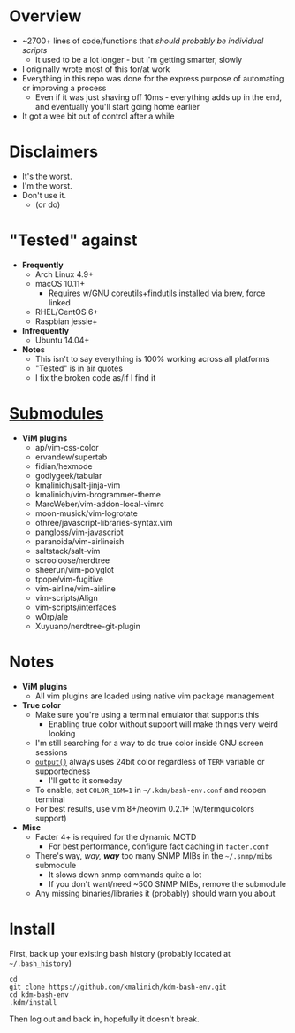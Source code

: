 # Overview
* ~2700+ lines of code/functions that _should probably be individual scripts_
  * It used to be a lot longer - but I'm getting smarter, slowly
* I originally wrote most of this for/at work
* Everything in this repo was done for the express purpose of automating or improving a process
  * Even if it was just shaving off 10ms - everything adds up in the end, and eventually you'll start going home earlier
* It got a wee bit out of control after a while

# Disclaimers
* It's the worst.
* I'm the worst.
* Don't use it.
  * (or do)

# "Tested" against
* **Frequently**
  * Arch Linux 4.9+
  * macOS 10.11+
    * Requires w/GNU coreutils+findutils installed via brew, force linked
  * RHEL/CentOS 6+
  * Raspbian jessie+
* **Infrequently**
  * Ubuntu 14.04+
* **Notes**
  * This isn't to say everything is 100% working across all platforms
  * "Tested" is in air quotes
  * I fix the broken code as/if I find it

# [Submodules](.gitmodules)
* **ViM plugins**
  * ap/vim-css-color
  * ervandew/supertab
  * fidian/hexmode
  * godlygeek/tabular
  * kmalinich/salt-jinja-vim
  * kmalinich/vim-brogrammer-theme
  * MarcWeber/vim-addon-local-vimrc
  * moon-musick/vim-logrotate
  * othree/javascript-libraries-syntax.vim
  * pangloss/vim-javascript
  * paranoida/vim-airlineish
  * saltstack/salt-vim
  * scrooloose/nerdtree
  * sheerun/vim-polyglot
  * tpope/vim-fugitive
  * vim-airline/vim-airline
  * vim-scripts/Align
  * vim-scripts/interfaces
  * w0rp/ale
  * Xuyuanp/nerdtree-git-plugin

# Notes
* **ViM plugins**
  * All vim plugins are loaded using native vim package management
* **True color**
  * Make sure you're using a terminal emulator that supports this
    * Enabling true color without support will make things very weird looking
  * I'm still searching for a way to do true color inside GNU screen sessions
  * [`output()`](.kdm/rc.d/text#L5-L191) always uses 24bit color regardless of `TERM` variable or supportedness
    * I'll get to it someday
  * To enable, set `COLOR_16M=1` in `~/.kdm/bash-env.conf` and reopen terminal
  * For best results, use vim 8+/neovim 0.2.1+ (w/termguicolors support)
* **Misc**
  * Facter 4+ is required for the dynamic MOTD
    * For best performance, configure fact caching in `facter.conf`
  * There's way, _way, **way**_ too many SNMP MIBs in the `~/.snmp/mibs` submodule
    * It slows down snmp commands quite a lot
    * If you don't want/need ~500 SNMP MIBs, remove the submodule
  * Any missing binaries/libraries it (probably) should warn you about

# Install
First, back up your existing bash history (probably located at `~/.bash_history`)
```
cd
git clone https://github.com/kmalinich/kdm-bash-env.git
cd kdm-bash-env
.kdm/install
```
Then log out and back in, hopefully it doesn't break.
